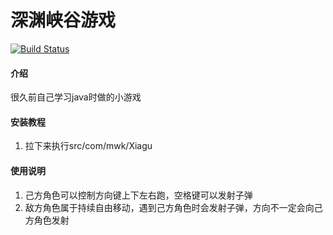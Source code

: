 # 深渊峡谷游戏
[![Build Status](https://travis-ci.com/mwk719/abyss_canyon_game.svg?branch=master)](https://travis-ci.com/mwk719/abyss_canyon_game)

#### 介绍
很久前自己学习java时做的小游戏

#### 安装教程

1.  拉下来执行src/com/mwk/Xiagu

#### 使用说明

1.  己方角色可以控制方向键上下左右跑，空格键可以发射子弹
2.  敌方角色属于持续自由移动，遇到己方角色时会发射子弹，方向不一定会向己方角色发射
